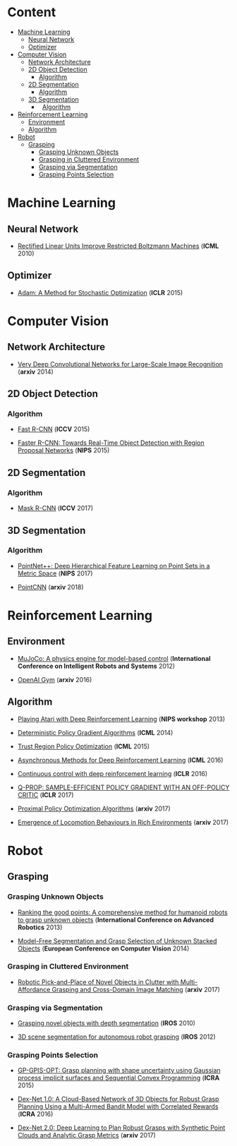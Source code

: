 # Content
*   [Machine Learning](https://github.com/shinshiner/Paper-Survey#machine-learning)
    *   [Neural Network](https://github.com/shinshiner/Paper-Survey#neural-network)
    *   [Optimizer](https://github.com/shinshiner/Paper-Survey#optimizer)
*   [Computer Vision](https://github.com/shinshiner/Paper-Survey#computer-vision)
    *   [Network Architecture](https://github.com/shinshiner/Paper-Survey#network-architecture)
    *   [2D Object Detection](https://github.com/shinshiner/Paper-Survey#2d-object-detection)
        *   [Algorithm](https://github.com/shinshiner/Paper-Survey#algorithm)
    *   [2D Segmentation](https://github.com/shinshiner/Paper-Survey#2d-segmentation)
        *   [Algorithm](https://github.com/shinshiner/Paper-Survey#algorithm-1)
    *   [3D Segmentation](https://github.com/shinshiner/Paper-Survey#3d-segmentation)
        *   [Algorithm](https://github.com/shinshiner/Paper-Survey#algorithm-2)
*   [Reinforcement Learning](https://github.com/shinshiner/Paper-Survey#reinforcement-learning)
    *   [Environment](https://github.com/shinshiner/Paper-Survey#environment)
    *   [Algorithm](https://github.com/shinshiner/Paper-Survey#algorithm-3)
*   [Robot](https://github.com/shinshiner/Paper-Survey#robot)
    *   [Grasping](https://github.com/shinshiner/Paper-Survey#grasping)
        *   [Grasping Unknown Objects](https://github.com/shinshiner/Paper-Survey#grasping-unknown-objects)
        *   [Grasping in Cluttered Environment](https://github.com/shinshiner/Paper-Survey#grasping-in-cluttered-environment)
        *   [Grasping via Segmentation](https://github.com/shinshiner/Paper-Survey#grasping-via-segmentation)
        *   [Grasping Points Selection](https://github.com/shinshiner/Paper-Survey#grasping-points-selection)

# Machine Learning

## Neural Network

* [Rectified Linear Units Improve Restricted Boltzmann Machines](https://www.cs.toronto.edu/~hinton/absps/reluICML.pdf) (**ICML** 2010)

## Optimizer

* [Adam: A Method for Stochastic Optimization](https://arxiv.org/abs/1412.6980) (**ICLR** 2015)

# Computer Vision

## Network Architecture

* [Very Deep Convolutional Networks for Large-Scale Image Recognition](https://arxiv.org/abs/1409.1556) (**arxiv** 2014)

## 2D Object Detection

### Algorithm

* [Fast R-CNN](http://openaccess.thecvf.com/content_iccv_2015/papers/Girshick_Fast_R-CNN_ICCV_2015_paper.pdf) (**ICCV** 2015)

* [Faster R-CNN: Towards Real-Time Object Detection with Region Proposal Networks](http://papers.nips.cc/paper/5638-faster-r-cnn-towards-real-time-object-detection-with-region-proposal-networks.pdf) (**NIPS** 2015)

## 2D Segmentation

### Algorithm

* [Mask R-CNN](https://arxiv.org/abs/1703.06870) (**ICCV** 2017)

## 3D Segmentation

### Algorithm

* [PointNet++: Deep Hierarchical Feature Learning on Point Sets in a Metric Space](https://arxiv.org/abs/1706.02413) (**NIPS** 2017)

* [PointCNN](https://arxiv.org/abs/1801.07791) (**arxiv** 2018)

# Reinforcement Learning

## Environment

* [MuJoCo: A physics engine for model-based control](http://ieeexplore.ieee.org/abstract/document/6386109/?reload=true) (**International Conference on Intelligent Robots and Systems** 2012)

* [OpenAI Gym](https://arxiv.org/abs/1606.01540) (**arxiv** 2016)

## Algorithm
* [Playing Atari with Deep Reinforcement Learning](https://arxiv.org/abs/1312.5602) (**NIPS workshop** 2013)

* [Deterministic Policy Gradient Algorithms](https://hal.inria.fr/hal-00938992/) (**ICML** 2014)

* [Trust Region Policy Optimization](http://proceedings.mlr.press/v37/schulman15.pdf) (**ICML** 2015)

* [Asynchronous Methods for Deep Reinforcement Learning](https://arxiv.org/abs/1602.01783) (**ICML** 2016)

* [Continuous control with deep reinforcement learning](https://arxiv.org/abs/1509.02971) (**ICLR** 2016)

* [Q-PROP: SAMPLE-EFFICIENT POLICY GRADIENT WITH AN OFF-POLICY CRITIC](https://arxiv.org/abs/1611.02247) (**ICLR** 2017)

* [Proximal Policy Optimization Algorithms](https://arxiv.org/abs/1707.06347) (**arxiv** 2017)

* [Emergence of Locomotion Behaviours in Rich Environments](https://arxiv.org/abs/1707.02286) (**arxiv** 2017)

# Robot

## Grasping

### Grasping Unknown Objects

* [Ranking the good points: A comprehensive method for humanoid robots to grasp unknown objects](http://poeticonpp.csri-web.org:8989/PoeticonPlus/publications/1342_Gori_etal2013.pdf) (**International Conference on Advanced Robotics** 2013)

* [Model-Free Segmentation and Grasp Selection of Unknown Stacked Objects](http://vigir.missouri.edu/~gdesouza/Research/Conference_CDs/ECCV_2014/papers/8693/86930659.pdf) (**European Conference on Computer Vision** 2014)

### Grasping in Cluttered Environment

* [Robotic Pick-and-Place of Novel Objects in Clutter with Multi-Affordance Grasping and Cross-Domain Image Matching](http://vision.princeton.edu/projects/2017/arc/paper.pdf) (**arxiv** 2017)

### Grasping via Segmentation

* [Grasping novel objects with depth segmentation](http://www.robotics.stanford.edu/~ang/papers/iros10-GraspingWithDepthSegmentation.pdf) (**IROS** 2010)

* [3D scene segmentation for autonomous robot grasping](https://www.researchgate.net/publication/261353757_3D_scene_segmentation_for_autonomous_robot_grasping) (**IROS** 2012)

### Grasping Points Selection
* [GP-GPIS-OPT: Grasp planning with shape uncertainty using Gaussian process implicit surfaces and Sequential Convex Programming](http://rll.berkeley.edu/~sachin/papers/Mahler-ICRA2015.pdf) (**ICRA** 2015)

* [Dex-Net 1.0: A Cloud-Based Network of 3D Objects for Robust Grasp Planning Using a Multi-Armed Bandit Model with Correlated Rewards](http://goldberg.berkeley.edu/pubs/icra16-submitted-Dex-Net.pdf) (**ICRA** 2016)

* [Dex-Net 2.0: Deep Learning to Plan Robust Grasps with Synthetic Point Clouds and Analytic Grasp Metrics](https://arxiv.org/abs/1703.09312) (**arxiv** 2017)

